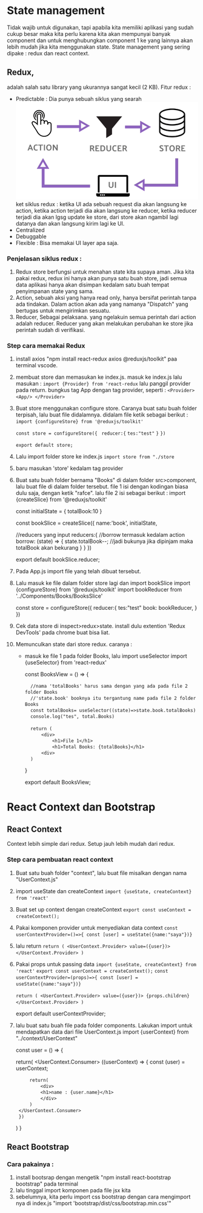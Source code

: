 # State management
Tidak wajib untuk digunakan, tapi apabila kita memiliki aplikasi yang sudah cukup besar maka kita perlu karena kita akan mempunyai banyak component dan untuk menghubungkan component 1 ke yang lainnya akan lebih mudah jika kita menggunakan state.
State management yang sering dipake : redux dan react context.

## Redux, 
adalah salah satu library yang ukurannya sangat kecil (2 KB). 
Fitur redux : 
* Predictable : Dia punya sebuah siklus yang searah
  ![img 1](photo/2.png)
  ket siklus redux : ketika UI ada sebuah request dia akan langsung ke action, ketika action terjadi dia akan langsung ke reducer, ketika reducer terjadi dia akan lgsg update ke store, dari store akan ngambil lagi datanya dan akan langsung kirim lagi ke UI.
* Centralized
* Debuggable
* Flexible : Bisa memakai UI layer apa saja.
### Penjelasan siklus redux :
1. Redux store berfungsi untuk menahan state kita supaya aman. Jika kita pakai redux, redux ini hanya akan punya satu buah store, jadi semua data aplikasi hanya akan disimpan kedalam satu buah tempat penyimpanan state yang sama.
2. Action, sebuah aksi yang hanya read only, hanya bersifat perintah tanpa ada tindakan. Dalam action akan ada yang namanya "Dispatch" yang bertugas untuk mengirimkan sesuatu.
3. Reducer, Sebagai pelaksana. yang ngelakuin semua perintah dari action adalah reducer. Reducer yang akan melakukan perubahan ke store jika perintah sudah di verifikasi.
### Step cara memakai Redux
1. install axios "npm install react-redux axios @reduxjs/toolkit" paa terminal vscode.
2. membuat store dan memasukan ke index.js. masuk ke index.js lalu masukan :
   `import {Provider} from 'react-redux`
   lalu panggil provider pada return. bungkus tag App dengan tag provider, seperti :
   `<Provider>
   <App/>
   </Provider>`
3. Buat store menggunakan configure store. Caranya buat satu buah folder terpisah, lalu buat file didalamnya.
   didalam file ketik sebagai berikut :
   `import {configureStore} from '@reduxjs/toolkit'`

   `const store = configureStore({`
   ` reducer:{`
        `tes:"test"`
    `}`
   `})`

   `export default store;`
4. Lalu import folder store ke index.js
   `import store from "./store`
5. baru masukan 'store' kedalam tag provider
   <Provider store={store}>
   <App/>
   </Provider>
6. Buat satu buah folder bernama "Books" di dalam folder src>component, lalu buat file di dalam folder tersebut. file 1 isi dengan kodingan biasa dulu saja, dengan ketik "rafce". lalu file 2 isi sebagai berikut :
   import {createSlice} from '@reduxjs/toolkit'

   const initialState = {
    totalBook:10
   }

   const bookSlice = createSlice({
    name:'book',
    initialState,

    //reducers yang input
    reducers:{
        //borrow termasuk kedalam action
        borrow: (state) => {
            state.totalBook--; //jadi bukunya jika dipinjam maka totalBook akan bekurang
        }
    }
   })

   export default bookSlice.reducer;
7. Pada App.js import file yang telah dibuat tersebut.
8. Lalu masuk ke file dalam folder store lagi dan import bookSlice
   import {configureStore} from '@reduxjs/toolkit'
   import bookReducer from '../Components/Books/BooksSlice'

   const store = configureStore({
    reducer:{
        tes:"test"
        book: bookReducer,
    }
   })
9. Cek data store di inspect>redux>state. install dulu extention 'Redux DevTools' pada chrome buat bisa liat. 
10. Memunculkan state dari store redux. caranya :
    * masuk ke file 1 pada folder Books, lalu import useSelector
        import {useSelector} from 'react-redux'

        const BooksView = () => {

            //nama 'totalBooks' harus sama dengan yang ada pada file 2 folder Books
            //'state.book' booknya itu tergantung name pada file 2 folder Books
            const totalBooks= useSelector((state)=>state.book.totalBooks)
            console.log("tes", total.Books)

            return (
                <div>
                    <h1>File 1</h1>
                    <h1>Total Books: {totalBooks}</h1>
                <div>
            )
        }

        export default BooksView;

# React Context dan Bootstrap
## React Context
Context lebih simple dari redux. Setup jauh lebih mudah dari redux.
### Step cara pembuatan react context
1. Buat satu buah folder "context", lalu buat file misalkan dengan nama "UserContext.js"
2. import useState dan createContext
   `import {useState, createContext} from 'react'`
3. Buat set up context dengan createContext
   `export const useContext = createContext();`
4. Pakai komponen provider untuk menyediakan data context
   `const userContextProvider=()=>{ const [user] = useState({name:"saya"})}`
5. lalu return
   `return (
    <UserContext.Provider> value=({user})>
    </UserContext.Provider>
    )`
6. Pakai props untuk passing data
   `import {useState, createContext} from 'react'`
   `export const userContext = createContext();`
   `const userContextProvider=(props)=>{ const [user] = useState({name:"saya"})}`

   `return (
    <UserContext.Provider> value=({user})>
    {props.children}
    </UserContext.Provider>
    )`

    export default userContextProvider;
7. lalu buat satu buah file pada folder components. Lakukan import untuk mendapatkan data dari file UserContext.js
   import {userContext} from "../context/UserContext"

   const user = () => {

    return(
        <UserContext.Consumer>
        ((userContext) => {
            const (user) = userContext;

            return(
                <div>
                <h1>name : {user.name}</h1>
                </div>
            )
        </UserContext.Consumer>
        })
    )
   }
## React Bootstrap
### Cara pakainya :
1. install bootsrap dengan mengetik "npm install react-bootstrap bootstrap" pada terminal
2. lalu tinggal import komponen pada file jsx kita
3. sebelumnya, kita perlu import css bootstrap dengan cara mengimport nya di index.js "import 'bootstrap/dist/css/bootstrap.min.css'"